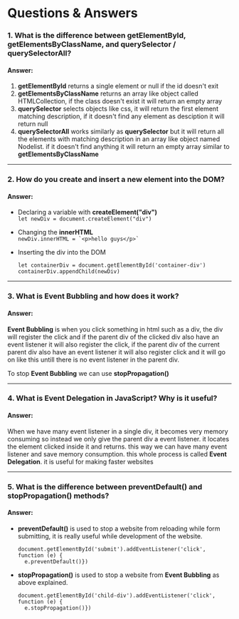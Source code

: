 # Questions & Answers

### 1. What is the difference between **getElementById, getElementsByClassName, and querySelector / querySelectorAll**?
#### Answer:
1. **getElementById** returns a single element or null if the id doesn't exit
2. **getElementsByClassName** returns an array like object called HTMLCollection, if the class doesn't exist it will return an empty array
3. **querySelector** selects objects like css, it will return the first element matching description, if it doesn't find any element as desciption it will return null
4. **querySelectorAll** works similarly as **querySelector** but it will return all the elements with matching description in an array like object named Nodelist. if it doesn't find anything it will return an empty array similar to **getElementsByClassName**

---
### 2. How do you **create and insert a new element into the DOM**?

#### Answer:
- Declaring a variable with **createElement("div")**\
```let newDiv = document.createElement("div")```

- Changing the **innerHTML**\
  ```newDiv.innerHTML = `<p>hello guys</p>` ```

- Inserting the div into the DOM
  ```
  let containerDiv = document.getElementById('container-div')
  containerDiv.appendChild(newDiv)
  ```
---
 ### 3. What is **Event Bubbling** and how does it work?

 #### Answer:
**Event Bubbling** is when you click something in html such as a div, the div will register the click and if the parent div of the clicked div also have an event listener it will also register the click, if the parent div of the current parent div also have an event listener it will also register click and it will go on like this untill there is no event listener in the parent div.

To stop **Event Bubbling** we can use **stopPropagation()**

---
 ### 4. What is **Event Delegation** in JavaScript? Why is it useful?

 #### Answer:
 When we have many event listener in a single div, it becomes very memory consuming so instead we only give the parent div a event listener. it locates the element clicked inside it and returns. this way we can have many event listener and save memory consumption. this whole process is called **Event Delegation**. it is useful for making faster websites
 
---
 ### 5. What is the difference between **preventDefault() and stopPropagation()** methods?

 #### Answer:
- **preventDefault()** is used to stop a website from reloading while form submitting, it is really useful while development of the website.
  
  ```
  document.getElementById('submit').addEventListener('click', function (e) {
    e.preventDefault()})
  ```
  
- **stopPropagation()** is used to stop a website from **Event Bubbling** as above explained.
  
  ```
  document.getElementById('child-div').addEventListener('click', function (e) {
    e.stopPropagation()})
  ```


